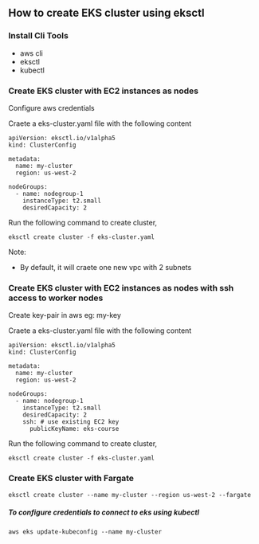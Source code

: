## How to create EKS cluster using eksctl

### Install Cli Tools
* aws cli
* eksctl
* kubectl

### Create EKS cluster with EC2 instances as nodes
Configure aws credentials

Craete a eks-cluster.yaml file with the following content

```
apiVersion: eksctl.io/v1alpha5
kind: ClusterConfig

metadata:
  name: my-cluster
  region: us-west-2

nodeGroups:
  - name: nodegroup-1
    instanceType: t2.small
    desiredCapacity: 2
```

Run the following command to create cluster,
```
eksctl create cluster -f eks-cluster.yaml
```

Note:
* By default, it will craete one new vpc with 2 subnets

### Create EKS cluster with EC2 instances as nodes with ssh access to worker nodes
Create key-pair in aws eg: my-key

Craete a eks-cluster.yaml file with the following content

```
apiVersion: eksctl.io/v1alpha5
kind: ClusterConfig

metadata:
  name: my-cluster
  region: us-west-2

nodeGroups:
  - name: nodegroup-1
    instanceType: t2.small
    desiredCapacity: 2
    ssh: # use existing EC2 key
      publicKeyName: eks-course
```

Run the following command to create cluster,
```
eksctl create cluster -f eks-cluster.yaml
```

### Create EKS cluster with Fargate
```
eksctl create cluster --name my-cluster --region us-west-2 --fargate
```

##### To configure credentials to connect to eks using kubectl
```
aws eks update-kubeconfig --name my-cluster
```